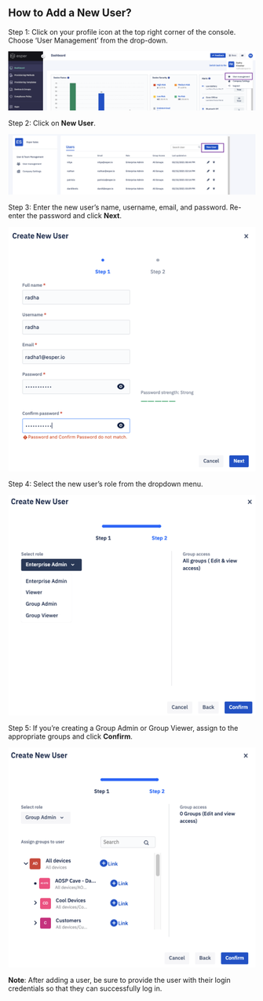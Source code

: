 ## How to Add a New User?

Step 1: Click on your profile icon at the top right corner of the console. Choose ‘User Management’ from the drop-down.

  

![](./images/newuser/1-useroption.png)

  
  

Step 2: Click on **New User**.

  

![](./images/newuser/2-add.png)

  

Step 3: Enter the new user’s name, username, email, and password. Re-enter the password and click **Next**.

![](./images/newuser/3-create.png)

  

Step 4: Select the new user’s role from the dropdown menu.

![](./images/newuser/4-userrole.png)

  

Step 5: If you’re creating a Group Admin or Group Viewer, assign to the appropriate groups and click **Confirm**.

![](./images/newuser/5-groupAdmin.png)

  

**Note**: After adding a user, be sure to provide the user with their login credentials so that they can successfully log in.